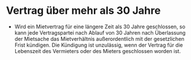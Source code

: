 # Vertrag über mehr als 30 Jahre

- Wird ein Mietvertrag für eine längere Zeit als 30 Jahre geschlossen, so kann jede Vertragspartei nach Ablauf von 30 Jahren nach Überlassung der Mietsache das Mietverhältnis außerordentlich mit der gesetzlichen Frist kündigen. Die Kündigung ist unzulässig, wenn der Vertrag für die Lebenszeit des Vermieters oder des Mieters geschlossen worden ist.

